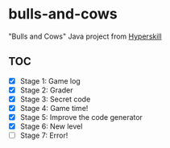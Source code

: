 # bulls-and-cows

"Bulls and Cows" Java project from [Hyperskill](https://hyperskill.org/)

## TOC

- [x] Stage 1: Game log
- [x] Stage 2: Grader
- [x] Stage 3: Secret code
- [x] Stage 4: Game time!
- [x] Stage 5: Improve the code generator
- [x] Stage 6: New level
- [ ] Stage 7: Error!